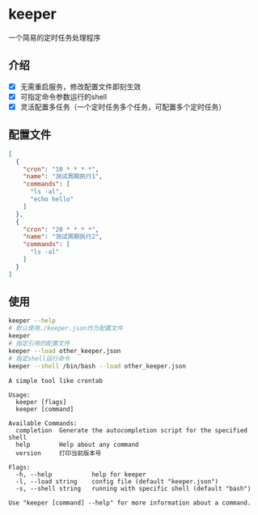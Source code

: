 # keeper
一个简易的定时任务处理程序

## 介绍
- [x] 无需重启服务，修改配置文件即刻生效
- [x] 可指定命令参数运行的shell
- [x] 灵活配置多任务（一个定时任务多个任务，可配置多个定时任务）

## 配置文件

```json
[
  {
    "cron": "10 * * * *",
    "name": "测试周期执行1",
    "commands": [
      "ls -al",
      "echo hello"
    ]
  },
  {
    "cron": "20 * * * *",
    "name": "测试周期执行2",
    "commands": [
      "ls -al"
    ]
  }
]
```

## 使用

```bash
keeper --help
# 默认使用./keeper.json作为配置文件
keeper
# 指定引用的配置文件
keeper --load other_keeper.json
# 指定shell运行命令
keeper --shell /bin/bash --load other_keeper.json
```

```shell
A simple tool like crontab

Usage:
  keeper [flags]
  keeper [command]

Available Commands:
  completion  Generate the autocompletion script for the specified shell
  help        Help about any command
  version     打印当前版本号

Flags:
  -h, --help           help for keeper
  -l, --load string    config file (default "keeper.json")
  -s, --shell string   running with specific shell (default "bash")

Use "keeper [command] --help" for more information about a command.
```